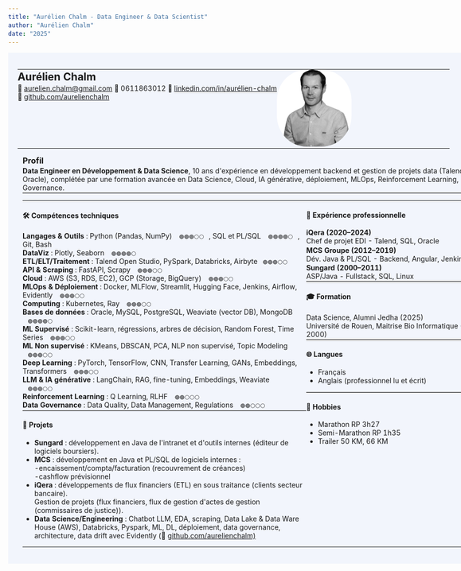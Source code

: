 ```yaml
---
title: "Aurélien Chalm - Data Engineer & Data Scientist"
author: "Aurélien Chalm"
date: "2025"
---
```


<style>


  @page {
    size: A4;
    margin: 0cm;
  }

  th, td {
    border: none;
    padding: 0;
    margin: 0;
  }
  body, table {
  width: 100% !important;
  max-width: 100%;
  }

  img {
    max-width: 100%;
    height: auto;
  }

  h1, h2, h3 {
    margin-top: 0.1em;
    margin-bottom: 0.1em;
  }

  p {
    margin: 0.1em 0;
  }

  hr {
    border: none;
    border-top: 1px solid #ccc;
    margin: 0.1em 0;
  }

  .emoji-large {
    display: inline-block;
    width: 70px;
    height: 10px;
    font-size: 10px;
    text-align: center;
    vertical-align: center;
    border: none;
  }

</style>

<!-- ✅ Début du conteneur avec fond -->
<div style="background-color: rgba(242, 245, 252, 1); padding: 0.5cm; max-width: 100%; width: 100%;">


<table style="width: 100%; border-collapse: collapse; border: none;">
  <tr>
    <td style="vertical-align: top; width: 60%; border: none;">

<h2>Aurélien Chalm</h2>

📧 aurelien.chalm@gmail.com
📱 0611863012 
💼 [linkedin.com/in/aurélien-chalm](https://www.linkedin.com/in/aurélien-chalm-67b8a845/)   
🐙 [github.com/aurelienchalm](https://github.com/aurelienchalm)  

  </td>
  <td style="vertical-align: top; text-align: left; width: 40%; border: none;">
    <img src="IMG_9418.jpeg" alt="Photo de profil" width="150" style="border-radius: 40%;">
  </td>
  </tr>
</table>
<div style="margin-left: 10px;">
  <h3>Profil</h3>
  <p><strong>Data Engineer en Développement & Data Science</strong>, 10 ans d'expérience en développement backend et gestion de projets data (Talend, SQL, Oracle), complétée par une formation avancée en Data Science, Cloud, IA générative, déploiement, MLOps, Reinforcement Learning, Data Governance.</p>
  <hr style="margin: 0;">
</div>

<div style="margin-left: 10px;">
<table style="border-collapse: collapse; width: 100%;">
  <tr>
    <td style="vertical-align: top; width: 60%;">

<h4>🛠 Compétences techniques</h4>

<p>
<strong>Langages & Outils</strong> : Python (Pandas, NumPy) <span class="emoji-large">🟢🟢🟢⚪⚪</span>, SQL et PL/SQL <span class="emoji-large">🟢🟢🟢🟢⚪</span>, Git, Bash<br>
<strong>DataViz</strong> : Plotly, Seaborn <span class="emoji-large">🟢🟢🟢🟢⚪</span><br>
<strong>ETL/ELT/Traitement</strong> : Talend Open Studio, PySpark, Databricks, Airbyte<span class="emoji-large">🟢🟢🟢⚪⚪</span><br>
<strong>API & Scraping</strong> : FastAPI, Scrapy <span class="emoji-large">🟢🟢🟢⚪⚪</span><br>
<strong>Cloud</strong> : AWS (S3, RDS, EC2), GCP (Storage, BigQuery) <span class="emoji-large">🟢🟢🟢⚪⚪</span><br>
<strong>MLOps & Déploiement</strong> : Docker, MLFlow, Streamlit, Hugging Face, Jenkins, Airflow, Evidently <span class="emoji-large">🟢🟢🟢⚪⚪</span><br>
<strong>Computing</strong> : Kubernetes, Ray <span class="emoji-large">🟢🟢🟢⚪⚪</span><br>
<strong>Bases de données</strong> : Oracle, MySQL, PostgreSQL, Weaviate (vector DB), MongoDB <span class="emoji-large">🟢🟢🟢🟢⚪</span><br>
<strong>ML Supervisé</strong> : Scikit-learn, régressions, arbres de décision, Random Forest, Time Series <span class="emoji-large">🟢🟢🟢⚪⚪</span><br>
<strong>ML Non supervisé</strong> : KMeans, DBSCAN, PCA, NLP non supervisé, Topic Modeling <span class="emoji-large">🟢🟢🟢⚪⚪</span><br>
<strong>Deep Learning</strong> : PyTorch, TensorFlow, CNN, Transfer Learning, GANs, Embeddings, Transformers <span class="emoji-large">🟢🟢🟢⚪⚪</span><br>
<strong>LLM & IA générative</strong> : LangChain, RAG, fine-tuning, Embeddings, Weaviate <span class="emoji-large">🟢🟢🟢⚪⚪</span><br>
<strong>Reinforcement Learning</strong> : Q Learning, RLHF <span class="emoji-large">🟢🟢⚪⚪⚪</span><br>
<strong>Data Governance</strong> : Data Quality, Data Management, Regulations <span class="emoji-large">🟢🟢⚪⚪⚪</span>

</p>
<hr>
<h4>📁 Projets</h4>
<ul>
  <li><b>Sungard</b> : développement en Java de l'intranet et d'outils internes (éditeur de logiciels boursiers).</li>
  <li><b>MCS</b> : développement en Java et PL/SQL de logiciels internes : <br>
  -encaissement/compta/facturation (recouvrement de créances) <br>
  -cashflow prévisionnel</li>
  <li><b>iQera</b> : développements de flux financiers (ETL) en sous traitance (clients secteur bancaire).<br>
  Gestion de projets (flux financiers, flux de gestion d'actes de gestion (commissaires de justice)).

<li><b>Data Science/Engineering</b> : Chatbot LLM, EDA, scraping, Data Lake & Data Ware House (AWS),
Databricks, Pyspark, ML, DL, déploiement, data governance, architecture, data drift avec Evidently (🐙 <a href="https://github.com/aurelienchalm" target="_blank">github.com/aurelienchalm)</a></li>
</ul>

  </td>
  <td style="vertical-align: top; width: 100%;">

<h4>💼 Expérience professionnelle</h4>
<p><strong>iQera (2020–2024)</strong><br>
Chef de projet EDI - Talend, SQL, Oracle</p>
<p><strong>MCS Groupe (2012–2019)</strong><br>
Dév. Java & PL/SQL - Backend, Angular, Jenkins</p>
<p><strong>Sungard (2000–2011)</strong><br>
ASP/Java - Fullstack, SQL, Linux</p>
<hr>
<h4>🎓 Formation</h4>
<p>Data Science, Alumni Jedha (2025)<br>
Université de Rouen, Maitrise Bio Informatique (1996–2000)</p>
<hr>
<h4>🌐 Langues</h4>
<ul>
  <li>Français</li>
  <li>Anglais (professionnel lu et écrit)</li>
</ul>
<hr>
<h4>🏃 Hobbies</h4>
<ul>
  <li>Marathon RP 3h27</li>
  <li>Semi-Marathon RP 1h35</li>
  <li>Trailer 50 KM, 66 KM</li>
</ul>

  </td>
  </tr>
</table>
</div>

</div> <!-- ✅ Fin du conteneur avec fond -->